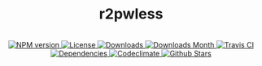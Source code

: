 <h1 align="center">r2pwless</h1>

<div align="center">
  <strong></strong>
</div>

<br />

<div align="center">
  <!-- NPM version -->
  <a href="https://npmjs.org/package/r2pwless" target="_blank">
    <img src="https://img.shields.io/npm/v/r2pwless.svg" alt="NPM version" />
  </a>
  <!-- License -->
  <a href="https://npmjs.org/package/r2pwless" target="_blank">
    <img src="https://img.shields.io/npm/l/r2pwless.svg" alt="License" />
  </a>
  <!-- Downloads -->
  <a href="https://npmjs.org/package/r2pwless" target="_blank">
    <img src="https://img.shields.io/npm/dt/r2pwless.svg" alt="Downloads" />
  </a>
  <!-- Downloads Month -->
  <a href="https://npmjs.org/package/r2pwless" target="_blank">
    <img src="https://img.shields.io/npm/dm/r2pwless.svg" alt="Downloads Month" />
  </a>
  <!-- Travis CI -->
  <a href="https://travis-ci.org/r2js/r2pwless" target="_blank">
    <img src="https://img.shields.io/travis/r2js/r2pwless.svg" alt="Travis CI" />
  </a>
  <!-- Dependencies -->
  <a href="https://david-dm.org/r2js/r2pwless" target="_blank">
    <img src="https://img.shields.io/david/r2js/r2pwless.svg" alt="Dependencies" />
  </a>
  <!-- Codeclimate -->
  <a href="https://codeclimate.com/github/r2js/r2pwless" target="_blank">
    <img src="https://img.shields.io/codeclimate/github/r2js/r2pwless.svg" alt="Codeclimate" />
  </a>
  <!-- Github Stars -->
  <a href="https://github.com/r2js/r2pwless" target="_blank">
    <img src="https://img.shields.io/github/stars/r2js/r2pwless.svg?label=%E2%98%85" alt="Github Stars" />
  </a>
</div>

<br />
